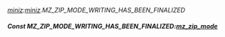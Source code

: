 _[miniz](../../modules/miniz/miniz-module.md):[miniz](../../modules/miniz/miniz-module.md).MZ\_ZIP\_MODE\_WRITING\_HAS\_BEEN\_FINALIZED_
##### Const MZ\_ZIP\_MODE\_WRITING\_HAS\_BEEN\_FINALIZED:[mz_zip_mode](../../modules/miniz/miniz-mz_zip_mode.md)
